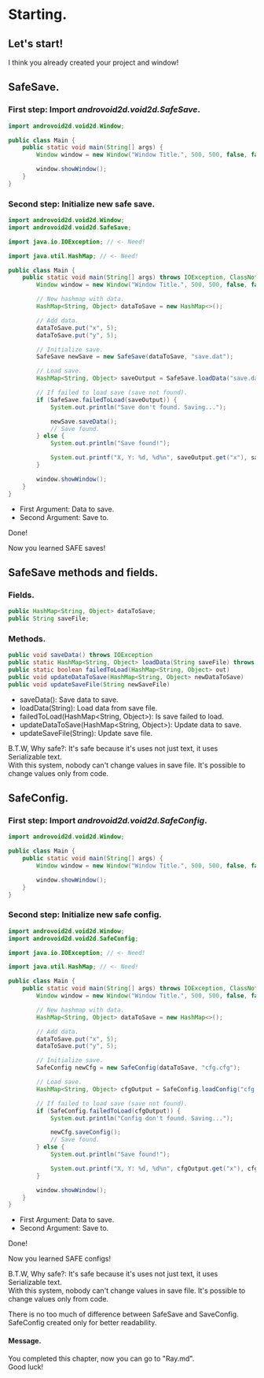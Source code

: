 # Starting.
## Let's start!
I think you already created your project and window!

## SafeSave.
### First step: Import *androvoid2d.void2d.SafeSave*.

```java
import androvoid2d.void2d.Window;

public class Main {
    public static void main(String[] args) {
        Window window = new Window("Window Title.", 500, 500, false, false);

        window.showWindow();
    }
}
```

### Second step: Initialize new safe save.

```java
import androvoid2d.void2d.Window;
import androvoid2d.void2d.SafeSave;

import java.io.IOException; // <- Need!

import java.util.HashMap; // <- Need!

public class Main {
    public static void main(String[] args) throws IOException, ClassNotFoundException {
        Window window = new Window("Window Title.", 500, 500, false, false);

        // New hashmap with data.
        HashMap<String, Object> dataToSave = new HashMap<>();

        // Add data.
        dataToSave.put("x", 5);
        dataToSave.put("y", 5);

        // Initialize save.
        SafeSave newSave = new SafeSave(dataToSave, "save.dat");

        // Load save.
        HashMap<String, Object> saveOutput = SafeSave.loadData("save.dat");

        // If failed to load save (save not found).
        if (SafeSave.failedToLoad(saveOutput)) {
            System.out.println("Save don't found. Saving...");

            newSave.saveData();
            // Save found.
        } else {
            System.out.println("Save found!");

            System.out.printf("X, Y: %d, %d%n", saveOutput.get("x"), saveOutput.get("y"));
        }

        window.showWindow();
    }
}
```

- First Argument: Data to save.
- Second Argument: Save to.

Done!

Now you learned SAFE saves!

## SafeSave methods and fields.
### Fields.
```java
public HashMap<String, Object> dataToSave;
public String saveFile;
```

### Methods.
```java
public void saveData() throws IOException
public static HashMap<String, Object> loadData(String saveFile) throws IOException, ClassNotFoundException
public static boolean failedToLoad(HashMap<String, Object> out)
public void updateDataToSave(HashMap<String, Object> newDataToSave)
public void updateSaveFile(String newSaveFile)
```

- saveData(): Save data to save.
- loadData(String): Load data from save file.
- failedToLoad(HashMap<String, Object>): Is save failed to load.
- updateDataToSave(HashMap<String, Object>): Update data to save.
- updateSaveFile(String): Update save file.


B.T.W, Why safe?: It's safe because it's uses not just text, it uses Serializable text.
<br>With this system, nobody can't change values in save file. It's possible to change values only from code.

## SafeConfig.
### First step: Import *androvoid2d.void2d.SafeConfig*.

```java
import androvoid2d.void2d.Window;

public class Main {
    public static void main(String[] args) {
        Window window = new Window("Window Title.", 500, 500, false, false);

        window.showWindow();
    }
}
```

### Second step: Initialize new safe config.

```java
import androvoid2d.void2d.Window;
import androvoid2d.void2d.SafeConfig;

import java.io.IOException; // <- Need!

import java.util.HashMap; // <- Need!

public class Main {
    public static void main(String[] args) throws IOException, ClassNotFoundException {
        Window window = new Window("Window Title.", 500, 500, false, false);

        // New hashmap with data.
        HashMap<String, Object> dataToSave = new HashMap<>();

        // Add data.
        dataToSave.put("x", 5);
        dataToSave.put("y", 5);

        // Initialize save.
        SafeConfig newCfg = new SafeConfig(dataToSave, "cfg.cfg");

        // Load save.
        HashMap<String, Object> cfgOutput = SafeConfig.loadConfig("cfg.cfg");

        // If failed to load save (save not found).
        if (SafeConfig.failedToLoad(cfgOutput)) {
            System.out.println("Config don't found. Saving...");

            newCfg.saveConfig();
            // Save found.
        } else {
            System.out.println("Save found!");

            System.out.printf("X, Y: %d, %d%n", cfgOutput.get("x"), cfgOutput.get("y"));
        }

        window.showWindow();
    }
}
```

- First Argument: Data to save.
- Second Argument: Save to.

Done!

Now you learned SAFE configs!

B.T.W, Why safe?: It's safe because it's uses not just text, it uses Serializable text.
<br>With this system, nobody can't change values in save file. It's possible to change values only from code.

There is no too much of difference between SafeSave and SaveConfig.<br>
SafeConfig created only for better readability.<br>

#### Message.
You completed this chapter, now you can go to "Ray.md".
<br>Good luck!

